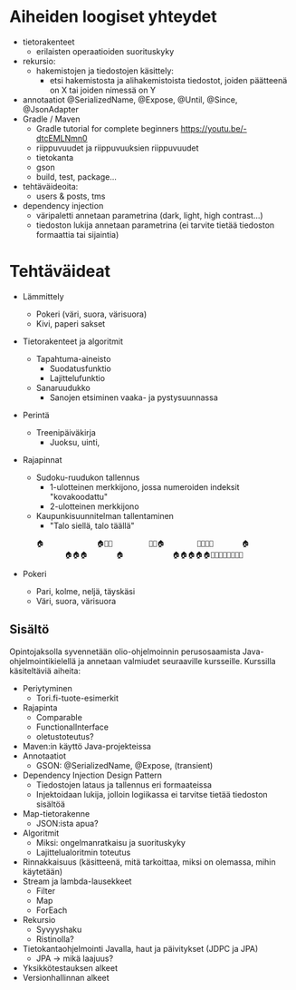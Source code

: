# Aiheiden loogiset yhteydet

* tietorakenteet
    * erilaisten operaatioiden suorituskyky
* rekursio:
    * hakemistojen ja tiedostojen käsittely:
        * etsi hakemistosta ja alihakemistoista tiedostot, joiden päätteenä on X tai joiden nimessä on Y
* annotaatiot @SerializedName, @Expose, @Until, @Since, @JsonAdapter
* Gradle / Maven
    * Gradle tutorial for complete beginners https://youtu.be/-dtcEMLNmn0
    * riippuvuudet ja riippuvuuksien riippuvuudet
    * tietokanta
    * gson
    * build, test, package...
* tehtäväideoita:
    * users & posts, tms
* dependency injection
    * väripaletti annetaan parametrina (dark, light, high contrast...)
    * tiedoston lukija annetaan parametrina (ei tarvite tietää tiedoston formaattia tai sijaintia)


# Tehtäväideat

* Lämmittely
    * Pokeri (väri, suora, värisuora)
    * Kivi, paperi sakset

* Tietorakenteet ja algoritmit
    * Tapahtuma-aineisto
        * Suodatusfunktio
        * Lajittelufunktio
    * Sanaruudukko
        * Sanojen etsiminen vaaka- ja pystysuunnassa

* Perintä
    * Treenipäiväkirja
        * Juoksu, uinti,

* Rajapinnat
    * Sudoku-ruudukon tallennus
        * 1-ulotteinen merkkijono, jossa numeroiden indeksit "kovakoodattu"
        * 2-ulotteinen merkkijono
    * Kaupunkisuunnitelman tallentaminen
        * "Talo siellä, talo täällä"
        ```
        🏠             🏠🌳🌳         🌳🌳🏠        🌳🌳🌳🌳       🏠
               🏠🏠🏠       🏠            🏠🏠🏠🏠🏠🌳🌳🌳🌳🌳🌳🌳🌳
        ```

* Pokeri
    * Pari, kolme, neljä, täyskäsi
    * Väri, suora, värisuora

## Sisältö

Opintojaksolla syvennetään olio-ohjelmoinnin perusosaamista Java-ohjelmointikielellä ja annetaan valmiudet seuraaville kursseille. Kurssilla käsiteltäviä aiheita:

* Periytyminen
    * Tori.fi-tuote-esimerkit
* Rajapinta
    * Comparable
    * FunctionalInterface
    * oletustoteutus?
* Maven:in käyttö Java-projekteissa
* Annotaatiot
    * GSON: @SerializedName, @Expose, (transient)
* Dependency Injection Design Pattern
    * Tiedostojen lataus ja tallennus eri formaateissa
    * Injektoidaan lukija, jolloin logiikassa ei tarvitse tietää tiedoston sisältöä
* Map-tietorakenne
    * JSON:ista apua?
* Algoritmit
    * Miksi: ongelmanratkaisu ja suorituskyky
    * Lajittelualoritmin toteutus
* Rinnakkaisuus (käsitteenä, mitä tarkoittaa, miksi on olemassa, mihin käytetään)
* Stream ja lambda-lausekkeet
    * Filter
    * Map
    * ForEach
* Rekursio
    * Syvyyshaku
    * Ristinolla?
* Tietokantaohjelmointi Javalla, haut ja päivitykset (JDPC ja JPA)
    * JPA &rarr; mikä laajuus?
* Yksikkötestauksen alkeet
* Versionhallinnan alkeet
